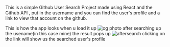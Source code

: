 This is a simple Github User Search Project made using React and the Github API , put in the username and you can find the user's profile and a link to view that account on the github.

This is how the app looks when u load it up 
![og photo](https://github.com/a-mix1/GitSearch/assets/127145709/0a742252-a4c8-4847-bac2-8802bc16da8b)
after searching up the usename(in this case mine)
the result pops up
![aftersearch](https://github.com/a-mix1/GitSearch/assets/127145709/201c7b79-3029-41b6-a36c-68d0a192bef4)
clicking on the link 
will show us the searched user's profile
